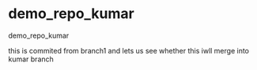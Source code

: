 # demo_repo_kumar
demo_repo_kumar


this is commited from branch1 and lets us see whether this iwll merge into kumar branch 